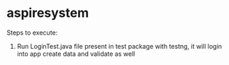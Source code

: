 # aspiresystem
Steps to execute:
1. Run LoginTest.java file present in test package with testng, 
it will login into app create data and validate as well 
